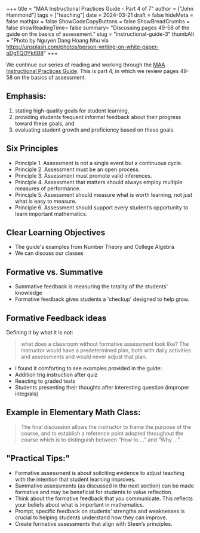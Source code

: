 +++
title = "MAA Instructional Practices Guide - Part 4 of 7"
author = ["John Hammond"]
tags = ["teaching"]
date = 2024-03-21
draft = false
hideMeta = false
mathjax = false
ShowCodeCopyButtons = false
ShowBreadCrumbs = false
showReadingTime= false
summary= "Discussing pages 49-58 of the guide on the basics of assessment."
slug = "instructional-guide-3"
thumbAlt = "Photo by Nguyen Dang Hoang Nhu via https://unsplash.com/photos/person-writing-on-white-paper-qDgTQOYk6B8"
+++

We continue our series of reading and working through the [MAA Instructional Practices Guide](https://nextcloud.math.wichita.edu/index.php/s/T82WC4YNSizG5km). This is part 4, in which we review pages 49-58 on the basics of assessment. 


## Emphasis:
1. stating high-quality goals for student learning,
2. providing students frequent informal feedback about their progress toward these goals, and 
3. evaluating student growth and proficiency based on these goals.

## Six Principles
- Principle 1. Assessment is not a single event but a continuous cycle.
- Principle 2. Assessment must be an open process.
- Principle 3. Assessment must promote valid inferences.
- Principle 4. Assessment that matters should always employ multiple measures of performance.
- Principle 5. Assessment should measure what is worth learning, not just what is easy to measure.
- Principle 6. Assessment should support every student’s opportunity to learn important mathematics.

## Clear Learning Objectives
- The guide's examples from Number Theory and College Algebra
- We can discuss our classes

## Formative vs. Summative
- Summative feedback is measuring the totality of the students' knowledge
- Formative feedback gives students a 'checkup' designed to help grow.

## Formative Feedback ideas

Defining it by what it is not: 
> what does a classroom without formative assessment look like? The instructor would have a predetermined plan, both with daily activities and assessments and would never adjust that plan. 

- I found it comforting to see examples provided in the guide:
- Addition trig instruction after quiz 
- Reacting to graded tests
- Students presenting their thoughts after interesting question (improper integrals)

## Example in Elementary Math Class:

> The final discussion allows the instructor to frame the purpose of the course, and to establish a reference point adopted throughout the course which is to distinguish between “How to …” and “Why …”.



## "Practical Tips:"
- Formative assessment is about soliciting evidence to adjust teaching with the intention that student learning improves.
- Summative assessments (as discussed in the next section) can be made formative and may be beneficial for students to value reflection.
- Think about the formative feedback that you communicate. This reflects your beliefs about what is important in mathematics.
- Prompt, specific feedback on students’ strengths and weaknesses is crucial to helping students understand how they can improve.
- Create formative assessments that align with Steen’s principles.
